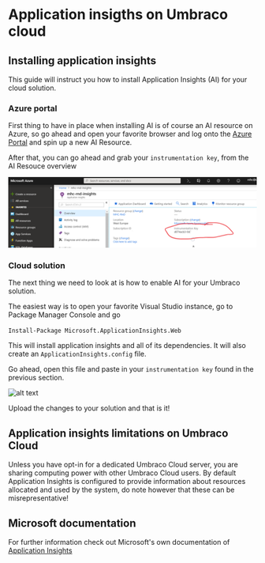 # Application insigths on Umbraco cloud

## Installing application insights 
This guide will instruct you how to install Application Insights (AI) for your cloud solution.

### Azure portal
First thing to have in place when installing AI is of course an AI resource on Azure, so go ahead and open your favorite browser and log onto the [Azure Portal](https://portal.azure.com) and spin up a new AI Resource.

After that, you can go ahead and grab your `instrumentation key`, from the AI Resouce overview

![alt text](images/01-Instrumentation-key.png "Instrumentation Key")

### Cloud solution
The next thing we need to look at is how to enable AI for your Umbraco solution.

The easiest way is to open your favorite Visual Studio instance, go to Package Manager Console and go

```Install-Package Microsoft.ApplicationInsights.Web ``` 

This will install application insights and all of its dependencies. It will also create an `ApplicationInsights.config` file.

Go ahead, open this file and paste in your `instrumentation key` found in the previous section.

![alt text](images/02-Insert-Instrumentation-key.png "Insert Instrumentation Key")

Upload the changes to your solution and that is it!

## Application insights limitations on Umbraco Cloud

Unless you have opt-in for a dedicated Umbraco Cloud server, you are sharing computing power with other Umbraco Cloud users. By default Application Insights is configured to provide information about resources allocated and used by the system, do note however that these can be misrepresentative!


## Microsoft documentation

For further information check out Microsoft's own documentation of [Application Insights](https://docs.microsoft.com/en-us/azure/application-insights/app-insights-overview)
